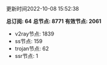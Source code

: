 更新时间2022-10-08 15:52:38

**总订阅: 64**
**总节点: 8771**
**有效节点: 2061**
- v2ray节点: 1839
- ss节点: 159
- trojan节点: 62
- ssr节点: 1
